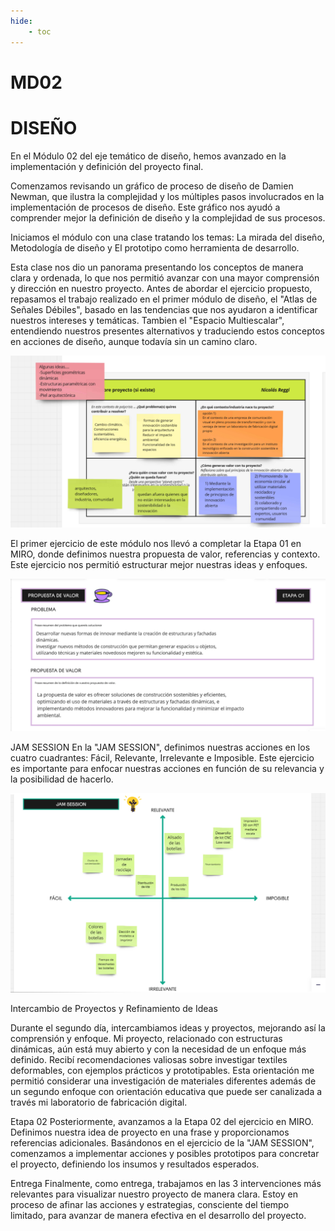 ```yaml
---
hide:
    - toc
---
```


# MD02
# DISEÑO

En el Módulo 02 del eje temático de diseño, hemos avanzado en la implementación y definición del proyecto final. 

Comenzamos revisando un gráfico de proceso de diseño de Damien Newman, que ilustra la complejidad y los múltiples pasos involucrados en la implementación de procesos de diseño. 
Este gráfico nos ayudó a comprender mejor la definición de diseño y la complejidad de sus procesos.

Iniciamos el módulo con una clase tratando los temas: La mirada del diseño, Metodología de diseño y El prototipo como herramienta de desarrollo.


Esta clase nos dio un panorama presentando los conceptos de manera clara y ordenada, lo que nos permitió avanzar con una mayor comprensión y dirección en nuestro proyecto.
Antes de abordar el ejercicio propuesto, repasamos el trabajo realizado en el primer módulo de diseño, el "Atlas de Señales Débiles", basado en las tendencias que nos ayudaron a identificar nuestros intereses y temáticas. Tambien el "Espacio Multiescalar", entendiendo nuestros presentes alternativos y traduciendo estos conceptos en acciones de diseño, aunque todavía sin un camino claro.


![](../images/md02/ima01.jpg)


El primer ejercicio de este módulo nos llevó a completar la Etapa 01 en MIRO, donde definimos nuestra propuesta de valor, referencias y contexto. Este ejercicio nos permitió estructurar mejor nuestras ideas y enfoques.


![](../images/md02/ima02.jpg)


JAM SESSION
En la "JAM SESSION", definimos nuestras acciones en los cuatro cuadrantes: Fácil, Relevante, Irrelevante e Imposible. Este ejercicio es importante para enfocar nuestras acciones en función de su relevancia y la posibilidad de hacerlo.


![](../images/md02/ima03.jpg)


Intercambio de Proyectos y Refinamiento de Ideas

Durante el segundo día, intercambiamos ideas y proyectos, mejorando así la comprensión y enfoque. Mi proyecto, relacionado con estructuras dinámicas, aún está muy abierto y con la necesidad de un enfoque más definido. Recibí recomendaciones valiosas sobre investigar textiles deformables, con ejemplos prácticos y prototipables. Esta orientación me permitió considerar una investigación de materiales diferentes además de un segundo enfoque con orientación educativa que puede ser canalizada  a través mi laboratorio de fabricación digital.



Etapa 02 
Posteriormente, avanzamos a la Etapa 02 del ejercicio en MIRO. Definimos nuestra idea de proyecto en una frase y proporcionamos referencias adicionales. Basándonos en el ejercicio de la "JAM SESSION", comenzamos a implementar acciones y posibles prototipos para concretar el proyecto, definiendo los insumos y resultados esperados.



Entrega 
Finalmente, como entrega, trabajamos en las 3 intervenciones más relevantes para visualizar nuestro proyecto de manera clara. 
Estoy en proceso de afinar las acciones y estrategias, consciente del tiempo limitado, para avanzar de manera efectiva en el desarrollo del proyecto.
